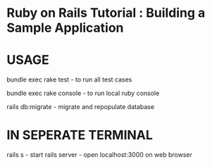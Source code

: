 # Ruby on Rails Tutorial : Building a Sample Application

# USAGE

bundle exec rake test
    - to run all test cases

bundle exec rake console
    - to run local ruby console

rails db:migrate
    - migrate and repopulate database


# IN SEPERATE TERMINAL 
rails s
    - start rails server
    - open localhost:3000 on web browser
